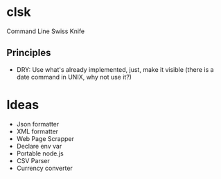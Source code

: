 # clsk
Command Line Swiss Knife

## Principles
- DRY: Use what's already implemented, just, make it visible (there is a date command in UNIX, why not use it?)

# Ideas
- Json formatter
- XML formatter
- Web Page Scrapper
- Declare env var
- Portable node.js
- CSV Parser
- Currency converter


